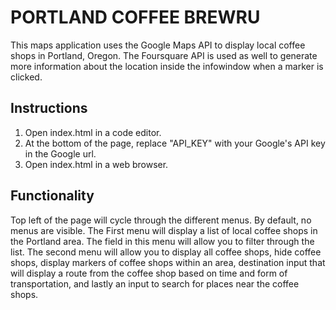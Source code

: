 # PORTLAND COFFEE BREWRU

This maps application uses the Google Maps API to display local coffee shops in Portland, Oregon.
The Foursquare API is used as well to generate more information about the location inside
the infowindow when a marker is clicked.

## Instructions
1. Open index.html in a code editor.
2. At the bottom of the page, replace "API_KEY" with your Google's API key in the Google url.
3. Open index.html in a web browser.

## Functionality
   Top left of the page will cycle through the different menus. By default, no menus are visible. The First
menu will display a list of local coffee shops in the Portland area. The field in this menu will allow you
to filter through the list. The second menu will allow you to display all coffee shops, hide coffee shops,
display markers of coffee shops within an area, destination input that will display a route from the coffee
shop based on time and form of transportation, and lastly an input to search for places near the coffee shops.
